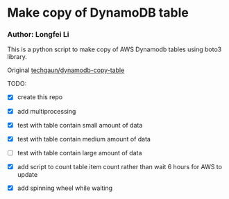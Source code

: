 # Make copy of DynamoDB table

### Author: Longfei Li

This is a python script to make copy of AWS Dynamodb tables using boto3 library.

Original [techgaun/dynamodb-copy-table](https://github.com/techgaun/dynamodb-copy-table/blob/master/dynamodb-copy-table.py)

TODO:

- [x] create this repo
- [x] add multiprocessing
- [x] test with table contain small amount of data
- [x] test with table contain medium amount of data
- [ ] test with table contain large amount of data
- [x] add script to count table item count rather than wait 6 hours for AWS to update
- [x] add spinning wheel while waiting


